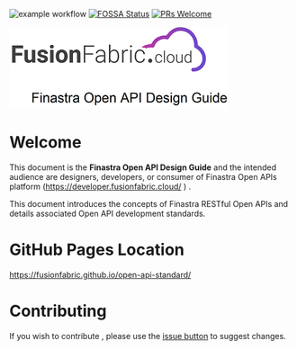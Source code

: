 ![example workflow](https://github.com/fusionfabric/open-api-standard/actions/workflows/superlinter.yml/badge.svg) [![FOSSA Status](https://app.fossa.com/api/projects/custom%2B24247%2Fgithub.com%2Ffusionfabric%2Fopen-api-standard.svg?type=shield)](https://app.fossa.com/projects/custom%2B24247%2Fgithub.com%2Ffusionfabric%2Fopen-api-standard?ref=badge_shield) [![PRs Welcome](https://img.shields.io/badge/PRs-welcome-brightgreen.svg?style=flat-square)](http://makeapullrequest.com)


![Finastra Open API Design Guide](images/design-guide-logo.png)

# Welcome

This document is the **Finastra Open API Design Guide** and the intended
audience are designers, developers, or consumer of Finastra Open APIs platform (https://developer.fusionfabric.cloud/ )  .

This document introduces the concepts of Finastra RESTful Open APIs and
details associated Open API development standards.

# GitHub Pages Location 

https://fusionfabric.github.io/open-api-standard/

# Contributing 

If you wish to contribute , please use the [issue button](https://github.com/fusionfabric/open-api-standard/issues) to suggest changes.  
